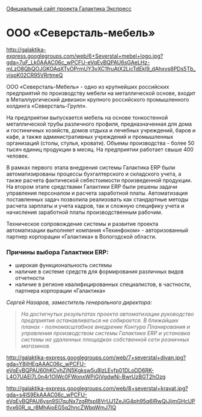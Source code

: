 [Официальный сайт проекта Галактика Экспресс](http://galaktika-express.ru/)

# ООО «Северсталь-мебель» #

http://galaktika-express.googlegroups.com/web/6+Severstal+mebel+logo.jpg?gda=7uF_Lk0AAAC06c_wPCFU-eVqEvBQPAU6sGAeLHz-mLzO8QbQOJGKOAqXTyOPrmUY3vXC1fruAtX2LicTdEkl9_dAhxvs6PDs5Tb_vjspK02CR95VRrtmeQ

ООО «Северсталь-Мебель» - одно из крупнейших российских предприятий по производству мебели на металлической основе, входит в Металлургический дивизион крупного российского промышленного холдинга «Северсталь-Групп».

На предприятии выпускается мебель на основе тонкостенной металлической трубы различного профиля, предназначенная для дома и гостиничных хозяйств, домов отдыха и лечебных учреждений, баров и кафе, а также административных учреждений и промышленных организаций (столы, стулья, кровати). Объемы производства - более 50 тысяч единиц продукции в месяц. На предприятии работает свыше 400 человек.

В рамках первого этапа внедрения системы Галактика ERP были автоматизированы процессы бухгалтерского и складского учета, а также расчета фактической себестоимости произведенной продукции.
На втором этапе средствами Галактики ERP были решены задачи управления персоналом и расчета заработной платы. Автоматизация поставленных задач позволила реализовать как стандартные методы расчета зарплаты и учета кадров, так и сложную специфику учета и начисления заработной платы производственным рабочим.

Техническое сопровождение системы и развитие проекта автоматизации выполняет компания «Техинфоком» - авторизованный партнер корпорации «Галактика» в Вологодской области.

### Причины выбора Галактики ERP: ###

  * широкая функциональность системы
  * наличие в системе средств для формирования различных видов отчетности
  * наличие в регионе квалифицированных специалистов, в частности, партнера корпорации «Галактика»


_Сергей Назаров, заместитель генерального директора:_

> _На достигнутых результатах проекта автоматизации руководство предприятия останавливаться не собирается. В ближайших планах - полномасштабное внедрение Контура Планирования и управления производством системы Галактика ERP  и установка системы на удаленных площадках собственной сети розничных магазинов._

http://galaktika-express.googlegroups.com/web/7+severstal+divan.jpg?gda=Y8jlHEgAAAC06c_wPCFU-eVqEvBQPAU60hKCyhZjN5Kgksw5u8lzLEvfp01DLoDD6RK-L4O7UAEl7L0n4r1OlWc0FWonxWPiGjVgdwNi-BwrUzBGT2hOzg

http://galaktika-express.googlegroups.com/web/8+severstal+kravat.jpg?gda=s4IS9EkAAAC06c_wPCFU-eVqEvBQPAU6ysn9Sl7quNx7zgRfspIBVrUJ1ZeJiG4ph95q6IRwQjJijmGHcUPtlvx60R_q_r8MhAioEG5q2hncZWbpWmJ7IQ
